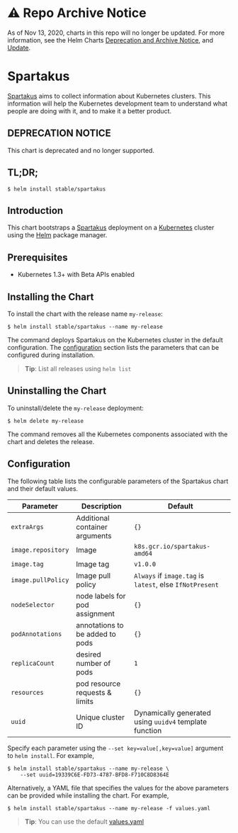 # ⚠️ Repo Archive Notice

As of Nov 13, 2020, charts in this repo will no longer be updated.
For more information, see the Helm Charts [Deprecation and Archive Notice](https://github.com/nholuongut/Helmcharts#%EF%B8%8F-deprecation-and-archive-notice), and [Update](https://helm.sh/blog/charts-repo-deprecation/).

# Spartakus

[Spartakus](https://github.com/kubernetes-incubator/spartakus) aims to collect information about Kubernetes clusters. This information will help the Kubernetes development team to understand what people are doing with it, and to make it a better product.

## DEPRECATION NOTICE

This chart is deprecated and no longer supported.

## TL;DR;

```console
$ helm install stable/spartakus
```

## Introduction

This chart bootstraps a [Spartakus](https://github.com/kubernetes-incubator/spartakus) deployment on a [Kubernetes](http://kubernetes.io) cluster using the [Helm](https://helm.sh) package manager.

## Prerequisites
  - Kubernetes 1.3+ with Beta APIs enabled

## Installing the Chart

To install the chart with the release name `my-release`:

```console
$ helm install stable/spartakus --name my-release
```

The command deploys Spartakus on the Kubernetes cluster in the default configuration. The [configuration](#configuration) section lists the parameters that can be configured during installation.

> **Tip**: List all releases using `helm list`

## Uninstalling the Chart

To uninstall/delete the `my-release` deployment:

```console
$ helm delete my-release
```

The command removes all the Kubernetes components associated with the chart and deletes the release.

## Configuration

The following table lists the configurable parameters of the Spartakus chart and their default values.

Parameter | Description | Default
--- | --- | ---
`extraArgs` | Additional container arguments | `{}`
`image.repository` | Image | `k8s.gcr.io/spartakus-amd64`
`image.tag` | Image tag | `v1.0.0`
`image.pullPolicy` | Image pull policy | `Always` if `image.tag` is `latest`, else `IfNotPresent`
`nodeSelector` | node labels for pod assignment | `{}`
`podAnnotations` | annotations to be added to pods | `{}`
`replicaCount` | desired number of pods | `1`
`resources` | pod resource requests & limits | `{}`
`uuid` | Unique cluster ID | Dynamically generated using `uuidv4` template function

Specify each parameter using the `--set key=value[,key=value]` argument to `helm install`. For example,

```console
$ helm install stable/spartakus --name my-release \
    --set uuid=19339C6E-FD73-4787-BFD8-F710C8D8364E
```

Alternatively, a YAML file that specifies the values for the above parameters can be provided while installing the chart. For example,

```console
$ helm install stable/spartakus --name my-release -f values.yaml
```

> **Tip**: You can use the default [values.yaml](values.yaml)
